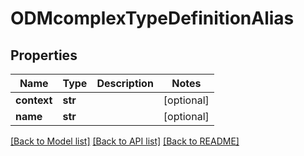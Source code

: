 # ODMcomplexTypeDefinitionAlias

## Properties
Name | Type | Description | Notes
------------ | ------------- | ------------- | -------------
**context** | **str** |  | [optional] 
**name** | **str** |  | [optional] 

[[Back to Model list]](../README.md#documentation-for-models) [[Back to API list]](../README.md#documentation-for-api-endpoints) [[Back to README]](../README.md)



